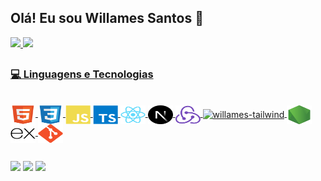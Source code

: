 ## Olá! Eu sou Willames Santos 👋

<div>
  <a href="https://github.com/santoswillames">
  <img height="160em" src="https://github-readme-stats-sigma-five.vercel.app/api?username=santoswillames&show_icons=true&theme=tokyonight&include_all_commits=true&count_private=true"/>
  <img height="160em" src="https://github-readme-stats-sigma-five.vercel.app/api/top-langs/?username=santoswillames&layout=compact&langs_count=7&theme=tokyonight"/>
</div>
  
##
 ### 💻 Linguagens e Tecnologias
<div style="display: inline_block"><br>
  <img align="center" alt="willames-HTML" height="30" width="40" src="https://raw.githubusercontent.com/devicons/devicon/master/icons/html5/html5-original.svg">
  <img align="center" alt="willames-CSS" height="30" width="40" src="https://raw.githubusercontent.com/devicons/devicon/master/icons/css3/css3-original.svg">
  <img align="center" alt="willames-Js" height="30" width="40" src="https://raw.githubusercontent.com/devicons/devicon/master/icons/javascript/javascript-plain.svg">
  <img align="center" alt="willames-Ts" height="30" width="40" src="https://raw.githubusercontent.com/devicons/devicon/master/icons/typescript/typescript-plain.svg">
  <img align="center" alt="willames-React" height="30" width="40" src="https://raw.githubusercontent.com/devicons/devicon/master/icons/react/react-original.svg">
  <img align="center" alt="willames-Next" height="30" width="40" src="https://raw.githubusercontent.com/devicons/devicon/master/icons/nextjs/nextjs-original.svg">
  <img align="center" alt="willames-redux" height="30" width="40" src="https://raw.githubusercontent.com/devicons/devicon/master/icons/redux/redux-original.svg">
  <img align="center" alt="willames-tailwind" height="30" width="40" src="https://cdn.jsdelivr.net/gh/devicons/devicon/icons/tailwindcss/tailwindcss-original.svg" />     
  <img align="center" alt="willames-Node" height="30" width="40" src="https://raw.githubusercontent.com/devicons/devicon/master/icons/nodejs/nodejs-original.svg">
  <img align="center" alt="willames-Express" height="30" width="40" src="https://raw.githubusercontent.com/devicons/devicon/master/icons/express/express-original.svg">
  <img align="center" alt="willames-Git" height="30" width="40" src="https://raw.githubusercontent.com/devicons/devicon/master/icons/git/git-original.svg">
</div>

  ##
  
 <div>
   <a href="https://www.facebook.com/willames.silvadossantos" target="_blank"><img src="https://img.shields.io/badge/Facebook-1877F2?style=for-the-badge&logo=facebook&logoColor=white" target="_blank"></a>
  <a href="https://www.instagram.com/willamesssantos/" target="_blank"><img src="https://img.shields.io/badge/-Instagram-%23E4405F?style=for-the-badge&logo=instagram&logoColor=white" target="_blank"></a>
  <a href="https://www.linkedin.com/in/willames-silva-dos-santos-a26172126/" target="_blank"><img src="https://img.shields.io/badge/-LinkedIn-%230077B5?style=for-the-badge&logo=linkedin&logoColor=white" target="_blank"></a> 

</div>
